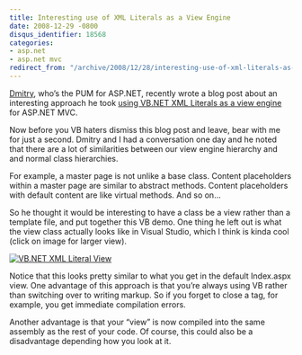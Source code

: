 ```yaml
---
title: Interesting use of XML Literals as a View Engine
date: 2008-12-29 -0800
disqus_identifier: 18568
categories:
- asp.net
- asp.net mvc
redirect_from: "/archive/2008/12/28/interesting-use-of-xml-literals-as-a-view-engine.aspx/"
---
```


[Dmitry](http://blogs.msdn.com/dmitryr/ "Dmitry"), who’s the PUM for
ASP.NET, recently wrote a blog post about an interesting approach he
took [using VB.NET XML Literals as a view
engine](http://blogs.msdn.com/dmitryr/archive/2008/12/29/asp-net-mvc-view-engine-using-vb-net-xml-literals.aspx "ASP.NET MVC View Engine using VB.NET XML Literals")
for ASP.NET MVC.

Now before you VB haters dismiss this blog post and leave, bear with me
for just a second. Dmitry and I had a conversation one day and he noted
that there are a lot of similarities between our view engine hierarchy
and and normal class hierarchies.

For example, a master page is not unlike a base class. Content
placeholders within a master page are similar to abstract methods.
Content placeholders with default content are like virtual methods. And
so on…

So he thought it would be interesting to have a class be a view rather
than a template file, and put together this VB demo. One thing he left
out is what the view class actually looks like in Visual Studio, which I
think is kinda cool (click on image for larger view).

[![VB.NET XML Literal
View](https://haacked.com/images/haacked_com/WindowsLiveWriter/a5a5c5b59d6c_BB42/vb-xml-literal-view_thumb.png "VB.NET XML Literal View")](https://haacked.com/images/haacked_com/WindowsLiveWriter/a5a5c5b59d6c_BB42/vb-xml-literal-view_2.png)

Notice that this looks pretty similar to what you get in the default
Index.aspx view. One advantage of this approach is that you’re always
using VB rather than switching over to writing markup. So if you forget
to close a tag, for example, you get immediate compilation errors.

Another advantage is that your “view” is now compiled into the same
assembly as the rest of your code. Of course, this could also be a
disadvantage depending how you look at it.

